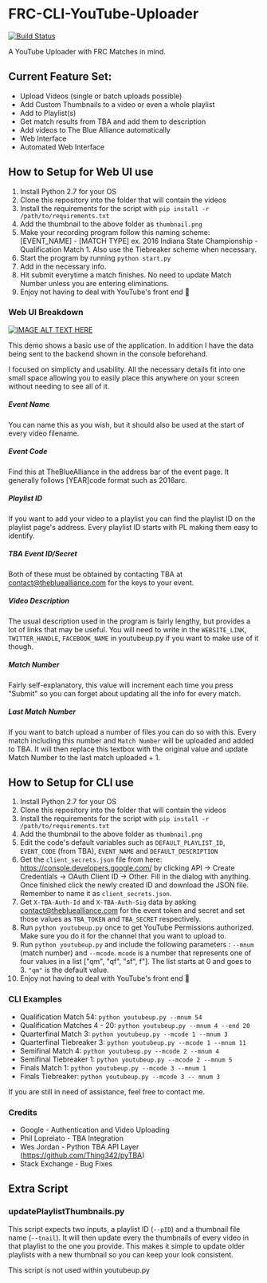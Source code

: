 # FRC-CLI-YouTube-Uploader
[![Build Status](https://travis-ci.org/NikhilNarayana/FRC-CLI-Youtube-Uploader.svg?branch=develop)](https://travis-ci.org/NikhilNarayana/FRC-CLI-Youtube-Uploader)

A YouTube Uploader with FRC Matches in mind.


## Current Feature Set:
* Upload Videos (single or batch uploads possible)
* Add Custom Thumbnails to a video or even a whole playlist
* Add to Playlist(s)
* Get match results from TBA and add them to description
* Add videos to The Blue Alliance automatically
* Web Interface
* Automated Web Interface


## How to Setup for Web UI use
1. Install Python 2.7 for your OS
2. Clone this repository into the folder that will contain the videos
3. Install the requirements for the script with `pip install -r /path/to/requirements.txt`
4. Add the thumbnail to the above folder as `thumbnail.png`
5. Make your recording program follow this naming scheme: [EVENT_NAME] - [MATCH TYPE] ex. 2016 Indiana State Championship - Qualification Match 1. Also use the Tiebreaker scheme when necessary.
5. Start the program by running `python start.py`
6. Add in the necessary info.
7. Hit submit everytime a match finishes. No need to update Match Number unless you are entering eliminations.
8. Enjoy not having to deal with YouTube's front end 🎉

### Web UI Breakdown
[![IMAGE ALT TEXT HERE](http://img.youtube.com/vi/6HuZ1sHrGR0/0.jpg)](http://www.youtube.com/watch?v=6HuZ1sHrGR0)

This demo shows a basic use of the application. In addition I have the data being sent to the backend shown in the console beforehand.

I focused on simplicty and usability. All the necessary details fit into one small space allowing you to easily place this anywhere on your screen without needing to see all of it.

##### Event Name
You can name this as you wish, but it should also be used at the start of every video filename.

##### Event Code
Find this at TheBlueAlliance in the address bar of the event page. It generally follows [YEAR]code format such as 2016arc.

##### Playlist ID
If you want to add your video to a playlist you can find the playlist ID on the playlist page's address. Every playlist ID starts with PL making them easy to identify.

##### TBA Event ID/Secret
Both of these must be obtained by contacting TBA at contact@thebluealliance.com for the keys to your event.

##### Video Description
The usual description used in the program is fairly lengthy, but provides a lot of links that may be useful. You will need to write in the `WEBSITE_LINK`, `TWITTER_HANDLE`, `FACEBOOK_NAME` in youtubeup.py if you want to make use of it though.

##### Match Number
Fairly self-explanatory, this value will increment each time you press "Submit" so you can forget about updating all the info for every match.

##### Last Match Number
If you want to batch upload a number of files you can do so with this. Every match including this number and `Match Number` will be uploaded and added to TBA. It will then replace this textbox with the original value and update Match Number to the last match uploaded + 1.

## How to Setup for CLI use
1. Install Python 2.7 for your OS
2. Clone this repository into the folder that will contain the videos
3. Install the requirements for the script with `pip install -r /path/to/requirements.txt`
4. Add the thumbnail to the above folder as `thumbnail.png`
5. Edit the code's default variables such as `DEFAULT_PLAYLIST_ID`, `EVENT_CODE` (from TBA), `EVENT_NAME` and `DEFAULT_DESCRIPTION`
6. Get the `client_secrets.json` file from here: https://console.developers.google.com/ by clicking API -> Create Credentials -> OAuth Client ID -> Other. Fill in the dialog with anything. Once finished click the newly created ID and download the JSON file. Remember to name it as `client_secrets.json`.
7. Get `X-TBA-Auth-Id` and `X-TBA-Auth-Sig` data by asking contact@thebluealliance.com for the event token and secret and set those values as `TBA_TOKEN` and `TBA_SECRET` respectively.
8. Run `python youtubeup.py` once to get YouTube Permissions authorized. Make sure you do it for the channel that you want to upload to.
9. Run `python youtubeup.py` and include the following parameters : `--mnum` (match number) and `--mcode`. `mcode` is a number that represents one of four values in a list ["qm", "qf", "sf", f"]. The list starts at 0 and goes to 3. `"qm"` is the default value.
10. Enjoy not having to deal with YouTube's front end 🎉

### CLI Examples
* Qualification Match 54: `python youtubeup.py --mnum 54`
* Qualification Matches 4 - 20: `python youtubeup.py --mnum 4 --end 20`
* Quarterfinal Match 3: `python youtubeup.py --mcode 1 --mnum 3`
* Quarterfinal Tiebreaker 3: `python youtubeup.py --mcode 1 --mnum 11`
* Semifinal Match 4: `python youtubeup.py --mcode 2 --mnum 4`
* Semifinal Tiebreaker 1: `python youtubeup.py --mcode 2 --mnum 5`
* Finals Match 1: `python youtubeup.py --mcode 3 --mnum 1`
* Finals Tiebreaker: `python youtubeup.py --mcode 3 -- mnum 3`

If you are still in need of assistance, feel free to contact me.


### Credits
* Google - Authentication and Video Uploading
* Phil Lopreiato - TBA Integration
* Wes Jordan - Python TBA API Layer (https://github.com/Thing342/pyTBA)
* Stack Exchange - Bug Fixes


## Extra Script
### updatePlaylistThumbnails.py
This script expects two inputs, a playlist ID (`--pID`) and a thumbnail file name (`--tnail`). It will then update every the thumbnails of every video in that playlist to the one you provide. This makes it simple to update older playlists with a new thumbnail so you can keep your look consistent.

This script is not used within youtubeup.py
